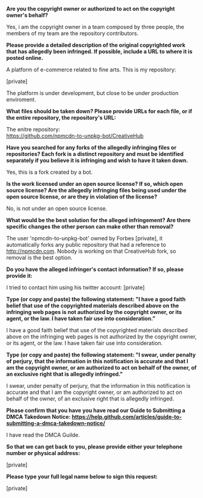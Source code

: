 **Are you the copyright owner or authorized to act on the copyright owner's behalf?**

Yes, i am the copyright owner in a team composed by three people, the members of my team are the repository contributors.

**Please provide a detailed description of the original copyrighted work that has allegedly been infringed. If possible, include a URL to where it is posted online.**

A platform of e-commerce related to fine arts. This is my repository:

[private]

The platform is under development, but close to be under production enviroment.

**What files should be taken down? Please provide URLs for each file, or if the entire repository, the repository's URL:**

The enitre repository:  
https://github.com/npmcdn-to-unpkg-bot/CreativeHub

**Have you searched for any forks of the allegedly infringing files or repositories? Each fork is a distinct repository and must be identified separately if you believe it is infringing and wish to have it taken down.**

Yes, this is a fork created by a bot.

**Is the work licensed under an open source license? If so, which open source license? Are the allegedly infringing files being used under the open source license, or are they in violation of the license?**

No, is not under an open source license.

**What would be the best solution for the alleged infringement? Are there specific changes the other person can make other than removal?**

The user 'npmcdn-to-unpkg-bot' owned by Forbes [private], it automatically forks any public repository that had a reference to http://npmcdn.com. Nobody is working on that CreativeHub fork, so removal is the best option.

**Do you have the alleged infringer's contact information? If so, please provide it:**

I tried to contact him using his twitter account: [private]

**Type (or copy and paste) the following statement: "I have a good faith belief that use of the copyrighted materials described above on the infringing web pages is not authorized by the copyright owner, or its agent, or the law. I have taken fair use into consideration."**

I have a good faith belief that use of the copyrighted materials described above on the infringing web pages is not authorized by the copyright owner, or its agent, or the law. I have taken fair use into consideration.

**Type (or copy and paste) the following statement: "I swear, under penalty of perjury, that the information in this notification is accurate and that I am the copyright owner, or am authorized to act on behalf of the owner, of an exclusive right that is allegedly infringed."**

I swear, under penalty of perjury, that the information in this notification is accurate and that I am the copyright owner, or am authorized to act on behalf of the owner, of an exclusive right that is allegedly infringed.

**Please confirm that you have you have read our Guide to Submitting a DMCA Takedown Notice: https://help.github.com/articles/guide-to-submitting-a-dmca-takedown-notice/**

I have read the DMCA Guilde.

**So that we can get back to you, please provide either your telephone number or physical address:**

[private]

**Please type your full legal name below to sign this request:**

[private]
